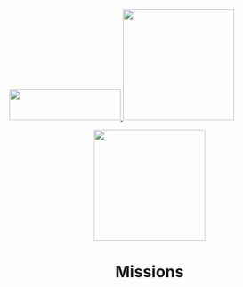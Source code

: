 <a href="https://modrinth.com/mod/missions">
  <img width="200" src="modrinth" height="56" src="https://cdn.jsdelivr.net/npm/@intergrav/devins-badges@3/assets/cozy/available/modrinth_vector.svg">
</a>
<a href="https://discord.gg/bJVy9pFcSvv">
  <img width="200" src="https://cdn.jsdelivr.net/npm/@intergrav/devins-badges@3/assets/cozy/social/discord-plural_vector.svg">
</a>

<p align="center">
  <img width="200" src="https://kryeit.com/images/missions_logo.png">
</p>

<h1 align="center">Missions</h1>



